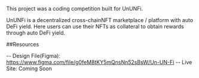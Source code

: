 This project was a coding competition built for UnUNFi. 

UnUNFi is a decentralized cross-chainNFT marketplace / platform with auto DeFi yield. Here users can use their NFTs as collateral to obtain rewards
through auto DeFi yield.


##Resources

-- Design File(Figma): https://www.figma.com/file/g0feM8tKY5mQnsNn52sBsW/Un-UN-Fi
-- Live Site: Coming Soon